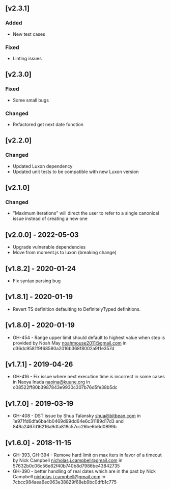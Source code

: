 ## [v2.3.1]

### Added

- New test cases

### Fixed

- Linting issues

## [v2.3.0]

### Fixed

- Some small bugs

### Changed

- Refactored get next date function

## [v2.2.0]

### Changed

- Updated Luxon dependency
- Updated unit tests to be compatible with new Luxon version

## [v2.1.0]

### Changed

- "Maximum iterations" will direct the user to refer to a single canonical issue instead of creating a new one

## [v2.0.0] - 2022-05-03
- Upgrade vulnerable dependencies
- Move from moment.js to luxon (breaking change)

## [v1.8.2] - 2020-01-24
- Fix syntax parsing bug

## [v1.8.1] - 2020-01-19
- Revert TS definition defaulting to DefinitelyTyped definitions.

## [v1.8.0] - 2020-01-19
- GH-454 - Range upper limit should default to highest value when step is provided by Noah May <noahmouse2011@gmail.com> in d36dc9581f9f68580a2016b368f8002a9f1e357d

## [v1.7.1] - 2019-04-26
- GH-416 - Fix issue where next execution time is incorrect in some cases in Naoya Inada <naoina@kuune.org> in c08522ff80b3987843e9930c307b76d5fe38b5dc

## [v1.7.0] - 2019-03-19
- GH-408 - DST issue by Shua Talansky <shua@bitbean.com> in 1e971fd6dfa6ba4b0469d99dd64e6c31189d17d3 and 849a2467d16216a9dfa818c57cc26be6b6d0899b

## [v1.6.0] - 2018-11-15
- GH-393, GH-394 - Remove hard limit on max iters in favor of a timeout by Nick Campbell <nicholas.j.campbell@gmail.com> in 57632b0c06c56e82f40b740b8d7986be43842735
- GH-390 - better handling of real dates which are in the past by Nick Campbell <nicholas.j.campbell@gmail.com> in 7cbcc984aea6ec063e38829f68eb9bc0dfb1c775

